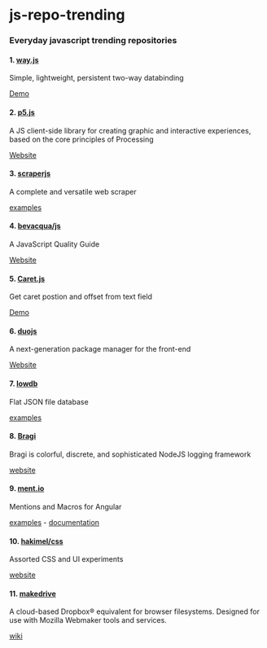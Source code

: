 js-repo-trending
===================
### Everyday javascript trending repositories


#### 1. [way.js](https://github.com/gwendall/way.js)
Simple, lightweight, persistent two-way databinding

[Demo](https://gwendall.github.io/way)

#### 2. [p5.js](https://github.com/lmccart/p5.js)
A JS client-side library for creating graphic and interactive experiences, based on the core principles of Processing

[Website](http://p5js.org/)

#### 3. [scraperjs](https://github.com/ruipgil/scraperjs)
A complete and versatile web scraper

[examples](https://github.com/ruipgil/scraperjs#static-scraper)

#### 4. [bevacqua/js](https://github.com/bevacqua/js)
A JavaScript Quality Guide

[Website](http://bevacqua.io/)


#### 5. [Caret.js](https://github.com/ichord/Caret.js)
Get caret postion and offset from text field

[Demo](http://ichord.github.io/Caret.js/)

#### 6. [duojs](https://github.com/duojs/duo)
A next-generation package manager for the front-end

[Website](http://duojs.org/)

#### 7. [lowdb](https://github.com/typicode/lowdb)
Flat JSON file database


[examples](https://github.com/typicode/lowdb#usage)


#### 8. [Bragi](https://github.com/enoex/Bragi-Node)
Bragi is colorful, discrete, and sophisticated NodeJS logging framework

[website](http://vasir.net/blog/programming/bragi-a-javascript-logging-library)

#### 9. [ment.io](https://github.com/jeff-collins/ment.io)
Mentions and Macros for Angular

[examples](http://jeff-collins.github.io/ment.io/#/) - [documentation](http://jeff-collins.github.io/ment.io/#/documentation)


#### 10. [hakimel/css](https://github.com/hakimel/css)
Assorted CSS and UI experiments

[website](http://lab.hakim.se)

#### 11. [makedrive](https://github.com/mozilla/makedrive)
A cloud-based Dropbox® equivalent for browser filesystems. Designed for use with Mozilla Webmaker tools and services.

[wiki](https://wiki.mozilla.org/Webmaker/MakeDrive)

